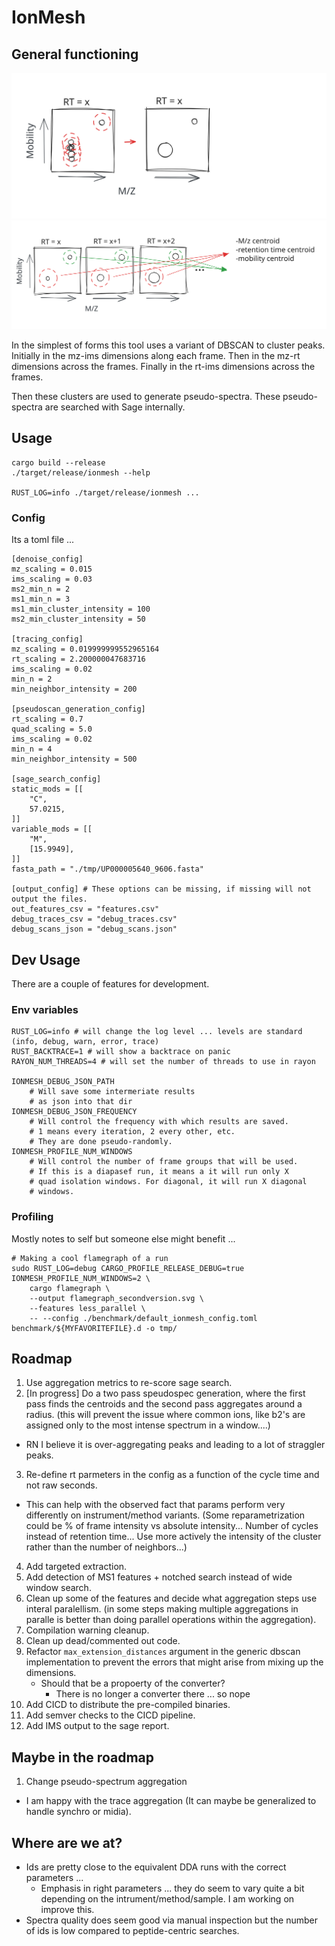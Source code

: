 
# IonMesh

## General functioning

![IMS centroiding](assets/img/imscentroiding.svg)
![Path Tracing](assets/img/pathtracing.svg)

In the simplest of forms this tool uses a variant of DBSCAN to
cluster peaks. Initially in the mz-ims dimensions along each frame.
Then in the mz-rt dimensions across the frames. Finally in the rt-ims
dimensions across the frames.

Then these clusters are used to generate pseudo-spectra. These pseudo-spectra are searched with Sage internally.

## Usage

```
cargo build --release
./target/release/ionmesh --help

RUST_LOG=info ./target/release/ionmesh ...
```

### Config

Its a toml file ...

```
[denoise_config]
mz_scaling = 0.015
ims_scaling = 0.03
ms2_min_n = 2
ms1_min_n = 3
ms1_min_cluster_intensity = 100
ms2_min_cluster_intensity = 50

[tracing_config]
mz_scaling = 0.019999999552965164
rt_scaling = 2.200000047683716
ims_scaling = 0.02
min_n = 2
min_neighbor_intensity = 200

[pseudoscan_generation_config]
rt_scaling = 0.7
quad_scaling = 5.0
ims_scaling = 0.02
min_n = 4
min_neighbor_intensity = 500

[sage_search_config]
static_mods = [[
    "C",
    57.0215,
]]
variable_mods = [[
    "M",
    [15.9949],
]]
fasta_path = "./tmp/UP000005640_9606.fasta"

[output_config] # These options can be missing, if missing will not output the files.
out_features_csv = "features.csv"
debug_traces_csv = "debug_traces.csv"
debug_scans_json = "debug_scans.json"

```

## Dev Usage

There are a couple of features for development.

### Env variables
```
RUST_LOG=info # will change the log level ... levels are standard (info, debug, warn, error, trace)
RUST_BACKTRACE=1 # will show a backtrace on panic
RAYON_NUM_THREADS=4 # will set the number of threads to use in rayon

IONMESH_DEBUG_JSON_PATH
    # Will save some intermeriate results
    # as json into that dir
IONMESH_DEBUG_JSON_FREQUENCY
    # Will control the frequency with which results are saved.
    # 1 means every iteration, 2 every other, etc.
    # They are done pseudo-randomly.
IONMESH_PROFILE_NUM_WINDOWS
    # Will control the number of frame groups that will be used.
    # If this is a diapasef run, it means a it will run only X
    # quad isolation windows. For diagonal, it will run X diagonal
    # windows.
```

### Profiling

Mostly notes to self but someone else might benefit ...

```
# Making a cool flamegraph of a run
sudo RUST_LOG=debug CARGO_PROFILE_RELEASE_DEBUG=true IONMESH_PROFILE_NUM_WINDOWS=2 \
    cargo flamegraph \
    --output flamegraph_secondversion.svg \
    --features less_parallel \
    -- --config ./benchmark/default_ionmesh_config.toml benchmark/${MYFAVORITEFILE}.d -o tmp/
```

## Roadmap

1. Use aggregation metrics to re-score sage search.
2. [In progress] Do a two pass speudospec generation, where the first pass finds the centroids and the second pass aggregates around a radius. (this will prevent the issue where common ions, like b2's are assigned only to the most intense spectrum in a window....)
  - RN I believe it is over-aggregating peaks and leading to a lot of straggler peaks.
3. Re-define rt parmeters in the config as a function of the cycle time and not raw seconds.
  - This can help with the observed fact that params perform very differently on instrument/method variants. (Some reparametrization could be % of frame intensity vs absolute intensity... Number of cycles instead of retention time...
    Use more actively the intensity of the cluster rather than the number of neighbors...)
4. Add targeted extraction.
5. Add detection of MS1 features + notched search instead of wide window search.
6. Clean up some of the features and decide what aggregation steps use interal paralellism. (in some steps making multiple aggregations in paralle is better than doing parallel operations within the aggregation).
7. Compilation warning cleanup.
8. Clean up dead/commented out code.
9. Refactor `max_extension_distances` argument in the generic dbscan implementation to prevent the errors that might arise from mixing up the dimensions.
    - Should that be a propoerty of the converter?
      - There is no longer a converter there ... so nope
11. Add CICD to distribute the pre-compiled binaries.
12. Add semver checks to the CICD pipeline.
13. Add IMS output to the sage report.

## Maybe in the roadmap

1. Change pseudo-spectrum aggregation
  - I am happy with the trace aggregation (It can maybe be generalized to handle synchro or midia).


## Where are we at?

- Ids are pretty close to the equivalent DDA runs with the correct parameters ...
   - Emphasis in right parameters ... they do seem to vary quite a bit depending on
     the intrument/method/sample. I am working on improve this.
- Spectra quality does seem good via manual inspection but the number of ids
  is low compared to peptide-centric searches.
